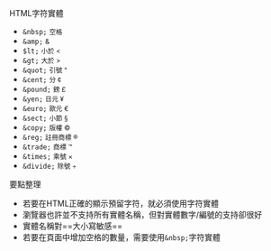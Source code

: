 HTML字符實體
- `&nbsp;` <small>空格</small>
- `&amp;` <small>&amp;</small>
- `$lt;` <small>小於 &lt;</small>
- `&gt;` <small>大於 &gt;</small>
- `&quot;` <small>引號 &quot;</small>
- `&cent;` <small>分 &cent;</small>
- `&pound;` <small>鎊 &pound;</small>
- `&yen;` <small>日元 &yen;</small>
- `&euro;` <small>歐元 &euro;</small>
- `&sect;` <small>小節 &sect;</small>
- `&copy;` <small>版權 &copy;</small>
- `&reg;` <small>註冊商標 &reg;</small>
- `&trade;` <small>商標 &trade;</small>
- `&times;` <small>乘號 &times;</small>
- `&divide;` <small>除號 &divide;</small>

要點整理
- 若要在HTML正確的顯示預留字符，就必須使用字符實體
- 瀏覽器也許並不支持所有實體名稱，但對實體數字/編號的支持卻很好
- 實體名稱對==大小寫敏感==
- 若要在頁面中增加空格的數量，需要使用`&nbsp;`字符實體